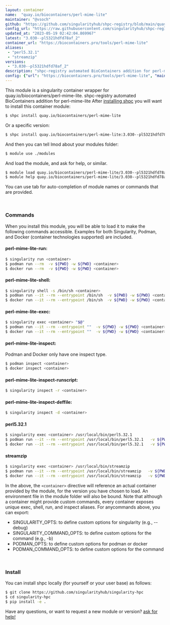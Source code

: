 ```yaml
---
layout: container
name:  "quay.io/biocontainers/perl-mime-lite"
maintainer: "@vsoch"
github: "https://github.com/singularityhub/shpc-registry/blob/main/quay.io/biocontainers/perl-mime-lite/container.yaml"
config_url: "https://raw.githubusercontent.com/singularityhub/shpc-registry/main/quay.io/biocontainers/perl-mime-lite/container.yaml"
updated_at: "2023-05-19 02:42:04.869967"
latest: "3.030--pl5321hdfd78af_2"
container_url: "https://biocontainers.pro/tools/perl-mime-lite"
aliases:
 - "perl5.32.1"
 - "streamzip"
versions:
 - "3.030--pl5321hdfd78af_2"
description: "shpc-registry automated BioContainers addition for perl-mime-lite"
config: {"url": "https://biocontainers.pro/tools/perl-mime-lite", "maintainer": "@vsoch", "description": "shpc-registry automated BioContainers addition for perl-mime-lite", "latest": {"3.030--pl5321hdfd78af_2": "sha256:77249d307b9055425ac49beee38f5711fdf061a7c56c772c4f489a67ac73af00"}, "tags": {"3.030--pl5321hdfd78af_2": "sha256:77249d307b9055425ac49beee38f5711fdf061a7c56c772c4f489a67ac73af00"}, "docker": "quay.io/biocontainers/perl-mime-lite", "aliases": {"perl5.32.1": "/usr/local/bin/perl5.32.1", "streamzip": "/usr/local/bin/streamzip"}}
---
```


This module is a singularity container wrapper for quay.io/biocontainers/perl-mime-lite.
shpc-registry automated BioContainers addition for perl-mime-lite
After [installing shpc](#install) you will want to install this container module:


```bash
$ shpc install quay.io/biocontainers/perl-mime-lite
```

Or a specific version:

```bash
$ shpc install quay.io/biocontainers/perl-mime-lite:3.030--pl5321hdfd78af_2
```

And then you can tell lmod about your modules folder:

```bash
$ module use ./modules
```

And load the module, and ask for help, or similar.

```bash
$ module load quay.io/biocontainers/perl-mime-lite/3.030--pl5321hdfd78af_2
$ module help quay.io/biocontainers/perl-mime-lite/3.030--pl5321hdfd78af_2
```

You can use tab for auto-completion of module names or commands that are provided.

<br>

### Commands

When you install this module, you will be able to load it to make the following commands accessible.
Examples for both Singularity, Podman, and Docker (container technologies supported) are included.

#### perl-mime-lite-run:

```bash
$ singularity run <container>
$ podman run --rm  -v ${PWD} -w ${PWD} <container>
$ docker run --rm  -v ${PWD} -w ${PWD} <container>
```

#### perl-mime-lite-shell:

```bash
$ singularity shell -s /bin/sh <container>
$ podman run --it --rm --entrypoint /bin/sh  -v ${PWD} -w ${PWD} <container>
$ docker run --it --rm --entrypoint /bin/sh  -v ${PWD} -w ${PWD} <container>
```

#### perl-mime-lite-exec:

```bash
$ singularity exec <container> "$@"
$ podman run --it --rm --entrypoint ""  -v ${PWD} -w ${PWD} <container> "$@"
$ docker run --it --rm --entrypoint ""  -v ${PWD} -w ${PWD} <container> "$@"
```

#### perl-mime-lite-inspect:

Podman and Docker only have one inspect type.

```bash
$ podman inspect <container>
$ docker inspect <container>
```

#### perl-mime-lite-inspect-runscript:

```bash
$ singularity inspect -r <container>
```

#### perl-mime-lite-inspect-deffile:

```bash
$ singularity inspect -d <container>
```


#### perl5.32.1

```bash
$ singularity exec <container> /usr/local/bin/perl5.32.1
$ podman run --it --rm --entrypoint /usr/local/bin/perl5.32.1   -v ${PWD} -w ${PWD} <container> -c " $@"
$ docker run --it --rm --entrypoint /usr/local/bin/perl5.32.1   -v ${PWD} -w ${PWD} <container> -c " $@"
```


#### streamzip

```bash
$ singularity exec <container> /usr/local/bin/streamzip
$ podman run --it --rm --entrypoint /usr/local/bin/streamzip   -v ${PWD} -w ${PWD} <container> -c " $@"
$ docker run --it --rm --entrypoint /usr/local/bin/streamzip   -v ${PWD} -w ${PWD} <container> -c " $@"
```



In the above, the `<container>` directive will reference an actual container provided
by the module, for the version you have chosen to load. An environment file in the
module folder will also be bound. Note that although a container
might provide custom commands, every container exposes unique exec, shell, run, and
inspect aliases. For anycommands above, you can export:

 - SINGULARITY_OPTS: to define custom options for singularity (e.g., --debug)
 - SINGULARITY_COMMAND_OPTS: to define custom options for the command (e.g., -b)
 - PODMAN_OPTS: to define custom options for podman or docker
 - PODMAN_COMMAND_OPTS: to define custom options for the command

<br>

### Install

You can install shpc locally (for yourself or your user base) as follows:

```bash
$ git clone https://github.com/singularityhub/singularity-hpc
$ cd singularity-hpc
$ pip install -e .
```

Have any questions, or want to request a new module or version? [ask for help!](https://github.com/singularityhub/singularity-hpc/issues)